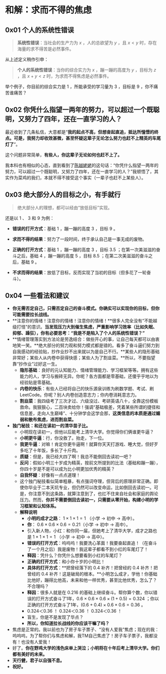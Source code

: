 # 和解：求而不得的焦虑

## 0x01 个人的系统性错误

> **系统性错误**：当社会的生产力为 $x$ ，人的总欲望为 $y$ ，且 $x < y$ 时，存在海量的求不得苦是必然事件。

从上述定义稍作引申：

> **个人的系统性错误**：当你的综合实力为 $x$ ，蹦一蹦的高度为 $y$ ，目标为 $z$ ，且 $x + y < z$ 时，为求而不得焦虑是必然事件。

举个例子，你目前的综合实力是 $1$ ，所能承受的学习量为 $3$ ，目标是 $9$ ，你不痛苦谁痛苦？

## 0x02 你凭什么指望一两年的努力，可以超过一个既聪明，又努力了四年，还在一直学习的人？

最近收到了几条私信，大意都是“**我的起点不高，但想奋起直追，抵达所憧憬的终点。可是，我努力却收效甚微，甚至怀疑这辈子无论怎么努力也赶不上精英的车尾灯了**”。

这个问题非常简单，**有些人，你这辈子无论如何也赶不上了。**

我本科也有相似的心态，直到看到了[陈越姥姥](https://www.zhihu.com/people/chen-yue-lao-lao)的这句话：“你凭什么指望一两年的努力，可以超过一个既聪明，又努力了四年，还在一直学习的人？”我顿悟了，其实作为菜鸡的我们，本就不得不接受这个事实（一辈子也赶不上某些人）。

## 0x03 绝大部分人的目标之小，有手就行

> 绝大部分人的理想，都可以经由“放低目标”实现。

还是以 $1$ 、 $3$ 和 $9$ 为例：

- **错误的打开方式**：基础 $1$ ，蹦一蹦的高度 $3$ ，目标 $9$ 。
- **求而不得的结果**：努力了一段时间，终于承认自己是一事无成的废物。

- **正确的打开方式**：基础 $1$ ，蹦一蹦的高度 $3$ ，目标 $3.5$ ；在第一次美滋滋的奋斗之后，基础 $4$ ，蹦一蹦的高度 $5$ ，目标 $8.5$ ；在第二次美滋滋的奋斗之后，基础 $9$ 。
- **不求而得的结果**：放低了目标，反而实现了当初的目标（但多花了一轮奋斗）。

## 0x04 一些看法和建议

- **你无需否定自己，只需否定自己的奋斗模式。你确实可以实现你的目标，但你可能需要拉长战线。**
- **注意你的情绪！注意你的情绪！注意你的情绪！**很多人完全没有“不能越级打怪”的意识。**当发现压力大到催生焦虑，严重影响学习效率（比如失眠、抑郁、躁狂），你有必要思考：“我是不是陷入了个人的系统性错误？”**
- **情绪管理落实到方法论是劳逸结合：做些开心的事，让自己每天都可以由衷地笑一笑。**绝大部分的努力观和努力模式都是错的。看多了奋斗逼们努力到自我感动的经验贴，抄作业抄不出来就以为是自己不行。**某些人的隐形基础非常好；某些人从内卷中获得快感；某些人为了割韭菜。**所以，不要指望靠“抄作业”过好这一生。
  - **隐形基础**：良好的元认知能力、情绪管理能力、学习框架等等。拥有这些能力的人，学习与搬砖无异。你呢？各方面都是零基础，还傻乎乎地以为经验贴是零基础。
  - **内卷的快乐**：有些人已经将自己的快乐源泉训练为刷数学题、考试、刷LeetCode。你呢？别人内卷创造意志力；你内卷消耗意志力。
  - **割韭菜**：我四级考了三次才过、六级没过、考研英语八十，全靠这份模板救命。我狠狠心，二百块卖给你！强调“基础极差，凭着某些所谓的捷径和信息差，走向人生巅峰”、十分钟学会这学会那，**这类信息的本质是通过媚弱和散布焦虑，进而割韭菜。**
- **独门秘技：和还在读初一的清华苗子比。**
  - 小明现在读初一，但他以后能考上清华大学。你觉得你们俩谁更牛逼？
  - **小明更牛逼**：行，你没救了。抬走，下一位。
  - **我更牛逼**：对嘛！肯定你更牛逼啊！就算你天天打游戏、睡大觉，但好歹多吃了十年饭，多长了十斤肉。
  - **质疑**：但是，我已经大四了啊！我总不能倒回去读初一吧？
  - **反问**：假如小明三十岁成为精英，按前文所提到的比法（基础和蹦一蹦），你四十岁是不是可以成为比小明更加优秀的精英？
  - **自我怀疑**：好像有一点点道理！
  - 这个独门秘技看似简单粗暴，有点强词夺理，但背后的原理非常正确。即使你毕业于二本天坑专业，但仍然可以改变命运，比如倒回去读初一。可是，你注意不到这条路，就算注意到了，也扛不住来自社会和家庭的舆论压力。然而，**你并不需要倒回去读初一，只需要从零开始，构建小明的学习框架和认知体系。**
  - **解释说明**
    - **小明的成才之路**： $1 × 1 × 1 = 1$ （小学 → 初中 → 高中）。
    - **你**： $0.6 × 0.6 × 0.6 = 0.21$（小学 → 初中 → 高中）。
    - 引入新人物，小红：和你同一届，但她考上了清华大学，成才之路也是 $1 × 1 × 1 = 1$ （小学 → 初中 → 高中）。
    - **错误的打开方式**：呜呜呜！我要洗心革面！我要奋起直追！（在奋斗了一个月之后）我是废物！我这辈子都看不到小红的车尾灯了！
    - **释因**：凭什么？你凭什么想要看到小红的车尾灯？
    - **正确的打开方式**：和小你十岁的小明比！
    - **具体的打开方式**：**把曾经落下的 $0.4$ 补齐！把曾经的 $0.4$ 补齐！把曾经的 $0.4$ 补齐！这是破局的根本。**小明怎么成才，学他！你基础比他好，蹦得比他高，未来和他一样优秀，甚至比他优秀，怎么了？不合理吗？
    - **释因**：很多人就是在 $0.216$ 的基础上继续奋斗。帮你算个数，你以错误的打开方式奋斗了1年，$0.6 × 0.6 × 0.6 × (1 + 0.5) = 0.324$ ；你以正确的打开方式奋斗了1年，$(0.6 + 0.4) × 0.6 × 0.6 = 0.36$ 。
    - $0.324 ＜ 0.36$ ！ $0.324 ＜ 0.36$ ！ $0.324 ＜ 0.36$ ！
    - 盲生，你是不是发现了华点？
    - **所以，你知道拉长战线的你应该干嘛了吗？**
- 焦虑是正常的。我以前也为了房子车子票子、“没有人爱我”焦虑；现在的我：呜呜呜，为了帮你们与焦虑和解，我TM自己焦虑了！房子车子票子，我都没有！也没有人爱我！
- 好了。**你在野鸡大学的浅色床单上哭泣；小明将在十年后考上清华大学。你们都有美好的未来。**
- **天行健，君子以自强不息。**
- **祝好。**
